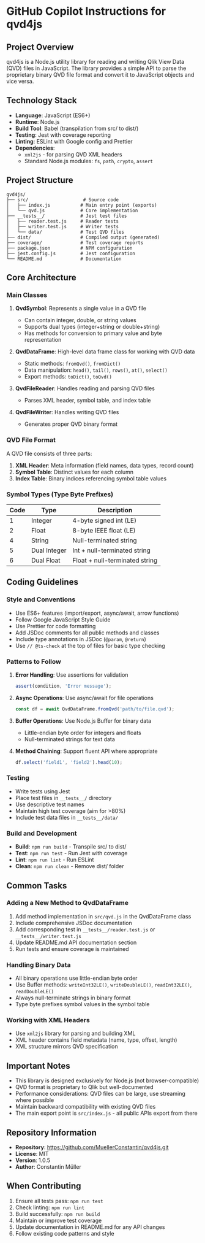 # GitHub Copilot Instructions for qvd4js

## Project Overview

qvd4js is a Node.js utility library for reading and writing Qlik View Data (QVD) files in JavaScript. The library provides a simple API to parse the proprietary binary QVD file format and convert it to JavaScript objects and vice versa.

## Technology Stack

- **Language**: JavaScript (ES6+)
- **Runtime**: Node.js
- **Build Tool**: Babel (transpilation from src/ to dist/)
- **Testing**: Jest with coverage reporting
- **Linting**: ESLint with Google config and Prettier
- **Dependencies**:
  - `xml2js` - for parsing QVD XML headers
  - Standard Node.js modules: `fs`, `path`, `crypto`, `assert`

## Project Structure

```
qvd4js/
├── src/                    # Source code
│   ├── index.js           # Main entry point (exports)
│   └── qvd.js             # Core implementation
├── __tests__/             # Jest test files
│   ├── reader.test.js     # Reader tests
│   ├── writer.test.js     # Writer tests
│   └── data/              # Test QVD files
├── dist/                  # Compiled output (generated)
├── coverage/              # Test coverage reports
├── package.json           # NPM configuration
├── jest.config.js         # Jest configuration
└── README.md              # Documentation
```

## Core Architecture

### Main Classes

1. **QvdSymbol**: Represents a single value in a QVD file
   - Can contain integer, double, or string values
   - Supports dual types (integer+string or double+string)
   - Has methods for conversion to primary value and byte representation

2. **QvdDataFrame**: High-level data frame class for working with QVD data
   - Static methods: `fromQvd()`, `fromDict()`
   - Data manipulation: `head()`, `tail()`, `rows()`, `at()`, `select()`
   - Export methods: `toDict()`, `toQvd()`

3. **QvdFileReader**: Handles reading and parsing QVD files
   - Parses XML header, symbol table, and index table

4. **QvdFileWriter**: Handles writing QVD files
   - Generates proper QVD binary format

### QVD File Format

A QVD file consists of three parts:

1. **XML Header**: Meta information (field names, data types, record count)
2. **Symbol Table**: Distinct values for each column
3. **Index Table**: Binary indices referencing symbol table values

### Symbol Types (Type Byte Prefixes)

| Code | Type         | Description                    |
| ---- | ------------ | ------------------------------ |
| 1    | Integer      | 4-byte signed int (LE)         |
| 2    | Float        | 8-byte IEEE float (LE)         |
| 4    | String       | Null-terminated string         |
| 5    | Dual Integer | Int + null-terminated string   |
| 6    | Dual Float   | Float + null-terminated string |

## Coding Guidelines

### Style and Conventions

- Use ES6+ features (import/export, async/await, arrow functions)
- Follow Google JavaScript Style Guide
- Use Prettier for code formatting
- Add JSDoc comments for all public methods and classes
- Include type annotations in JSDoc (`@param`, `@return`)
- Use `// @ts-check` at the top of files for basic type checking

### Patterns to Follow

1. **Error Handling**: Use assertions for validation

   ```javascript
   assert(condition, 'Error message');
   ```

2. **Async Operations**: Use async/await for file operations

   ```javascript
   const df = await QvdDataFrame.fromQvd('path/to/file.qvd');
   ```

3. **Buffer Operations**: Use Node.js Buffer for binary data
   - Little-endian byte order for integers and floats
   - Null-terminated strings for text data

4. **Method Chaining**: Support fluent API where appropriate
   ```javascript
   df.select('field1', 'field2').head(10);
   ```

### Testing

- Write tests using Jest
- Place test files in `__tests__/` directory
- Use descriptive test names
- Maintain high test coverage (aim for >80%)
- Include test data files in `__tests__/data/`

### Build and Development

- **Build**: `npm run build` - Transpile src/ to dist/
- **Test**: `npm run test` - Run Jest with coverage
- **Lint**: `npm run lint` - Run ESLint
- **Clean**: `npm run clean` - Remove dist/ folder

## Common Tasks

### Adding a New Method to QvdDataFrame

1. Add method implementation in `src/qvd.js` in the QvdDataFrame class
2. Include comprehensive JSDoc documentation
3. Add corresponding test in `__tests__/reader.test.js` or `__tests__/writer.test.js`
4. Update README.md API documentation section
5. Run tests and ensure coverage is maintained

### Handling Binary Data

- All binary operations use little-endian byte order
- Use Buffer methods: `writeInt32LE()`, `writeDoubleLE()`, `readInt32LE()`, `readDoubleLE()`
- Always null-terminate strings in binary format
- Type byte prefixes symbol values in the symbol table

### Working with XML Headers

- Use `xml2js` library for parsing and building XML
- XML header contains field metadata (name, type, offset, length)
- XML structure mirrors QVD specification

## Important Notes

- This library is designed exclusively for Node.js (not browser-compatible)
- QVD format is proprietary to Qlik but well-documented
- Performance considerations: QVD files can be large, use streaming where possible
- Maintain backward compatibility with existing QVD files
- The main export point is `src/index.js` - all public APIs export from there

## Repository Information

- **Repository**: https://github.com/MuellerConstantin/qvd4js.git
- **License**: MIT
- **Version**: 1.0.5
- **Author**: Constantin Müller

## When Contributing

1. Ensure all tests pass: `npm run test`
2. Check linting: `npm run lint`
3. Build successfully: `npm run build`
4. Maintain or improve test coverage
5. Update documentation in README.md for any API changes
6. Follow existing code patterns and style
